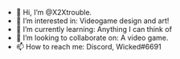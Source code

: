 - 👋 Hi, I’m @X2Xtrouble.
- 👀 I’m interested in: Videogame design and art!
- 🌱 I’m currently learning: Anything I can think of
- 💞️ I’m looking to collaborate on: A video game.
- 📫 How to reach me: Discord, Wicked#6691
